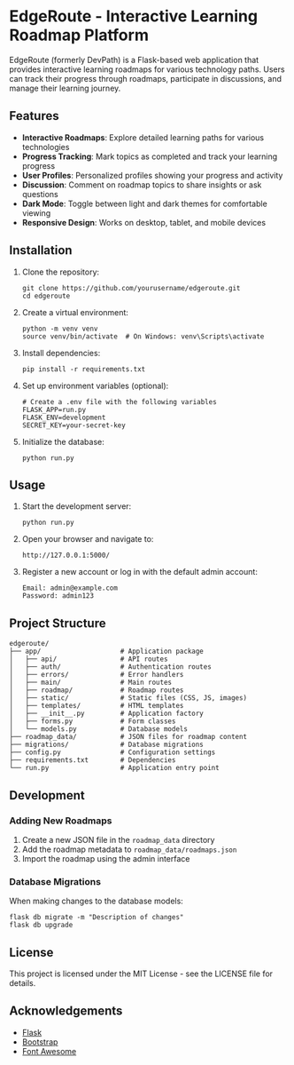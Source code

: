 # EdgeRoute - Interactive Learning Roadmap Platform

EdgeRoute (formerly DevPath) is a Flask-based web application that provides interactive learning roadmaps for various technology paths. Users can track their progress through roadmaps, participate in discussions, and manage their learning journey.

## Features

- **Interactive Roadmaps**: Explore detailed learning paths for various technologies
- **Progress Tracking**: Mark topics as completed and track your learning progress
- **User Profiles**: Personalized profiles showing your progress and activity
- **Discussion**: Comment on roadmap topics to share insights or ask questions
- **Dark Mode**: Toggle between light and dark themes for comfortable viewing
- **Responsive Design**: Works on desktop, tablet, and mobile devices

## Installation

1. Clone the repository:
   ```
   git clone https://github.com/yourusername/edgeroute.git
   cd edgeroute
   ```

2. Create a virtual environment:
   ```
   python -m venv venv
   source venv/bin/activate  # On Windows: venv\Scripts\activate
   ```

3. Install dependencies:
   ```
   pip install -r requirements.txt
   ```

4. Set up environment variables (optional):
   ```
   # Create a .env file with the following variables
   FLASK_APP=run.py
   FLASK_ENV=development
   SECRET_KEY=your-secret-key
   ```

5. Initialize the database:
   ```
   python run.py
   ```

## Usage

1. Start the development server:
   ```
   python run.py
   ```

2. Open your browser and navigate to:
   ```
   http://127.0.0.1:5000/
   ```

3. Register a new account or log in with the default admin account:
   ```
   Email: admin@example.com
   Password: admin123
   ```

## Project Structure

```
edgeroute/
├── app/                    # Application package
│   ├── api/                # API routes
│   ├── auth/               # Authentication routes
│   ├── errors/             # Error handlers
│   ├── main/               # Main routes
│   ├── roadmap/            # Roadmap routes
│   ├── static/             # Static files (CSS, JS, images)
│   ├── templates/          # HTML templates
│   ├── __init__.py         # Application factory
│   ├── forms.py            # Form classes
│   └── models.py           # Database models
├── roadmap_data/           # JSON files for roadmap content
├── migrations/             # Database migrations
├── config.py               # Configuration settings
├── requirements.txt        # Dependencies
└── run.py                  # Application entry point
```

## Development

### Adding New Roadmaps

1. Create a new JSON file in the `roadmap_data` directory
2. Add the roadmap metadata to `roadmap_data/roadmaps.json`
3. Import the roadmap using the admin interface

### Database Migrations

When making changes to the database models:

```
flask db migrate -m "Description of changes"
flask db upgrade
```

## License

This project is licensed under the MIT License - see the LICENSE file for details.

## Acknowledgements

- [Flask](https://flask.palletsprojects.com/)
- [Bootstrap](https://getbootstrap.com/)
- [Font Awesome](https://fontawesome.com/)
